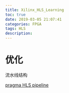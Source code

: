```yaml
---
title: Xilinx_HLS_Learning
toc: true
date: 2019-03-05 21:07:41
categories: FPGA
tags: HLS
description: 
---
```


# 优化

流水线结构

[pragma HLS pipeline](https://japan.xilinx.com/html_docs/xilinx2017_4/sdaccel_doc/fde1504034360078.html)

